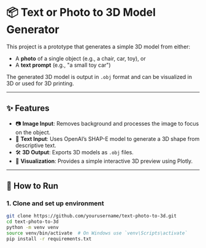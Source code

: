 # 📦 Text or Photo to 3D Model Generator

This project is a prototype that generates a simple 3D model from either:
- A **photo** of a single object (e.g., a chair, car, toy), or
- A **text prompt** (e.g., "a small toy car")

The generated 3D model is output in `.obj` format and can be visualized in 3D or used for 3D printing.

---

## ✨ Features

- 📷 **Image Input**: Removes background and processes the image to focus on the object.
- 📝 **Text Input**: Uses OpenAI’s SHAP-E model to generate a 3D shape from descriptive text.
- 🛠️ **3D Output**: Exports 3D models as `.obj` files.
- 🧾 **Visualization**: Provides a simple interactive 3D preview using Plotly.

---

## 🚀 How to Run

### 1. Clone and set up environment
```bash
git clone https://github.com/yourusername/text-photo-to-3d.git
cd text-photo-to-3d
python -m venv venv
source venv/bin/activate  # On Windows use `venv\Scripts\activate`
pip install -r requirements.txt
